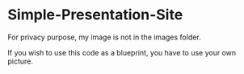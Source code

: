 # Simple-Presentation-Site

For privacy purpose, my image is not in the images folder.

If you wish to use this code as a blueprint, you have to use your own picture.
